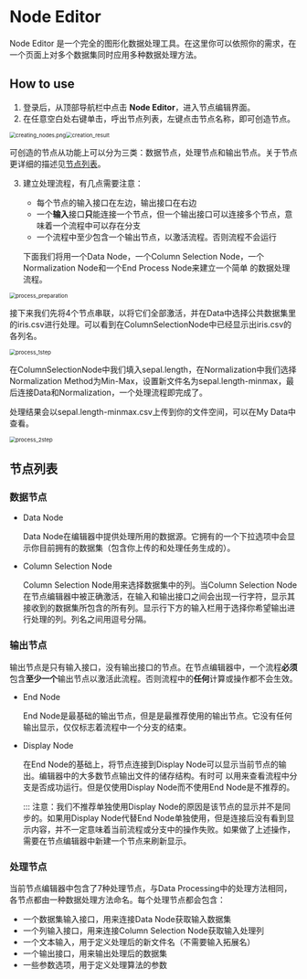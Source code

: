 # Node Editor

Node Editor 是一个完全的图形化数据处理工具。在这里你可以依照你的需求，在一个页面上对多个数据集同时应用多种数据处理方法。

## How to use

1. 登录后，从顶部导航栏中点击 **Node Editor**，进入节点编辑界面。<!--can add link-->
2. 在任意空白处右键单击，呼出节点列表，左键点击节点名称，即可创造节点。

<img src="https://s2.loli.net/2023/04/12/z2YQULji1dhmvDw.png" alt="creating_nodes.png" style="zoom: 67%;" /><img src="https://s2.loli.net/2023/04/12/jyQYsKrTqDHOJNd.png" alt="creation_result" style="zoom: 67%;" />

可创造的节点从功能上可以分为三类：数据节点，处理节点和输出节点。关于节点更详细的描述见[节点列表](##节点列表)。

3. 建立处理流程，有几点需要注意：
   - 每个节点的输入接口在左边，输出接口在右边
   - 一个**输入**接口**只**能连接一个节点，但一个输出接口可以连接多个节点，意味着一个流程中可以存在分支
   - 一个流程中至少包含一个输出节点，以激活流程。否则流程不会运行

   下面我们将用一个Data Node，一个Column Selection Node，一个Normalization Node和一个End Process Node来建立一个简单		的数据处理流程。

<img src="https://s2.loli.net/2023/04/12/KTYe615UVSAGc2D.png" alt="process_preparation" style="zoom: 67%;" />

   接下来我们先将4个节点串联，以将它们全部激活，并在Data中选择公共数据集里的iris.csv进行处理。可以看到在ColumnSelectionNode中已经显示出iris.csv的各列名。

<img src="https://s2.loli.net/2023/04/12/JPptOHZLS6Qlwa1.png" alt="process_1step" style="zoom: 67%;" />

   在ColumnSelectionNode中我们填入sepal.length，在Normalization中我们选择Normalization Method为Min-Max，设置新文件名为sepal.length-minmax，最后连接Data和Normalization，一个处理流程即完成了。

   处理结果会以sepal.length-minmax.csv上传到你的文件空间，可以在My Data中查看。

<img src="https://s2.loli.net/2023/04/12/ZxXwWjh1BCFmdI7.png" alt="process_2step" style="zoom: 67%;" />



## 节点列表

### 数据节点

- Data Node

  Data Node在编辑器中提供处理所用的数据源。它拥有的一个下拉选项中会显示你目前拥有的数据集（包含你上传的和处理任务生成的）。

- Column Selection Node

  Column Selection Node用来选择数据集中的列。当Column Selection Node在节点编辑器中被正确激活，在输入和输出接口之间会出现一行字符，显示其接收到的数据集所包含的所有列。显示行下方的输入栏用于选择你希望输出进行处理的列。列名之间用逗号分隔。

### 输出节点

输出节点是只有输入接口，没有输出接口的节点。在节点编辑器中，一个流程**必须**包含**至少一个**输出节点以激活此流程。否则流程中的**任何**计算或操作都不会生效。

- End Node

  End Node是最基础的输出节点，但是是最推荐使用的输出节点。它没有任何输出显示，仅仅标志着流程中一个分支的结束。

- Display Node

  在End Node的基础上，将节点连接到Display Node可以显示当前节点的输出。编辑器中的大多数节点输出文件的储存结构。有时可		以用来查看流程中分支是否成功运行。但是仅使用Display Node而不使用End Node是不推荐的。

  ::: 注意：我们不推荐单独使用Display Node的原因是该节点的显示并不是同步的。如果用Display Node代替End Node单独使用，但是连接后没有看到显示内容，并不一定意味着当前流程或分支中的操作失败。如果做了上述操作，需要在节点编辑器中新建一个节点来刷新显示。

### 处理节点

当前节点编辑器中包含了7种处理节点，与Data Processing中的处理方法相同，各节点都由一种数据处理方法命名。每个处理节点都会包含：

- 一个数据集输入接口，用来连接Data Node获取输入数据集
- 一个列输入接口，用来连接Column Selection Node获取输入处理列
- 一个文本输入，用于定义处理后的新文件名（不需要输入拓展名）
- 一个输出接口，用来输出处理后的数据集
- 一些参数选项，用于定义处理算法的参数





